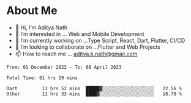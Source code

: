 # About Me

- 👋 Hi, I’m Aditya Nath
- 👀 I’m interested in ... Web and Mobile Development
- 🌱 I’m currently working on ...Type Script, React, Dart, Flutter, CI/CD
- 💞️ I’m looking to collaborate on ...Flutter and Web Projects
- 📫 How to reach me ... aditya.k.nath@gmail.com

<!--START_SECTION:waka-->

```text
From: 01 December 2022 - To: 08 April 2023

Total Time: 61 hrs 29 mins

Dart         13 hrs 52 mins  █████▓░░░░░░░░░░░░░░░░░░░   22.56 %
Other        11 hrs 33 mins  ████▓░░░░░░░░░░░░░░░░░░░░   18.79 %
```

<!--END_SECTION:waka-->

<!---
kronosking007/kronosking007 is a ✨ special ✨ repository because its `README.md` (this file) appears on your GitHub profile.
You can click the Preview link to take a look at your changes.
--->
